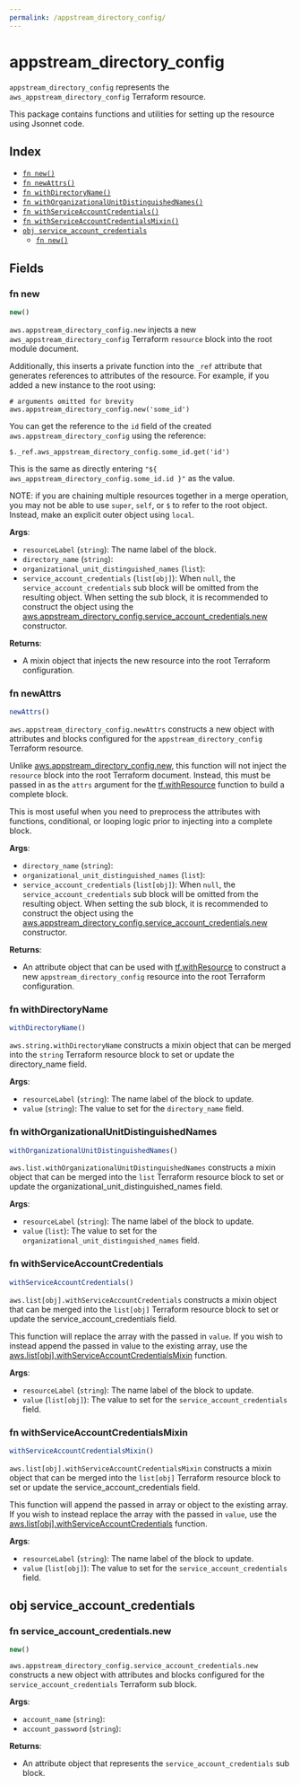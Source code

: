 ```yaml
---
permalink: /appstream_directory_config/
---
```


# appstream_directory_config

`appstream_directory_config` represents the `aws_appstream_directory_config` Terraform resource.



This package contains functions and utilities for setting up the resource using Jsonnet code.


## Index

* [`fn new()`](#fn-new)
* [`fn newAttrs()`](#fn-newattrs)
* [`fn withDirectoryName()`](#fn-withdirectoryname)
* [`fn withOrganizationalUnitDistinguishedNames()`](#fn-withorganizationalunitdistinguishednames)
* [`fn withServiceAccountCredentials()`](#fn-withserviceaccountcredentials)
* [`fn withServiceAccountCredentialsMixin()`](#fn-withserviceaccountcredentialsmixin)
* [`obj service_account_credentials`](#obj-service_account_credentials)
  * [`fn new()`](#fn-service_account_credentialsnew)

## Fields

### fn new

```ts
new()
```


`aws.appstream_directory_config.new` injects a new `aws_appstream_directory_config` Terraform `resource`
block into the root module document.

Additionally, this inserts a private function into the `_ref` attribute that generates references to attributes of the
resource. For example, if you added a new instance to the root using:

    # arguments omitted for brevity
    aws.appstream_directory_config.new('some_id')

You can get the reference to the `id` field of the created `aws.appstream_directory_config` using the reference:

    $._ref.aws_appstream_directory_config.some_id.get('id')

This is the same as directly entering `"${ aws_appstream_directory_config.some_id.id }"` as the value.

NOTE: if you are chaining multiple resources together in a merge operation, you may not be able to use `super`, `self`,
or `$` to refer to the root object. Instead, make an explicit outer object using `local`.

**Args**:
  - `resourceLabel` (`string`): The name label of the block.
  - `directory_name` (`string`): 
  - `organizational_unit_distinguished_names` (`list`): 
  - `service_account_credentials` (`list[obj]`):  When `null`, the `service_account_credentials` sub block will be omitted from the resulting object. When setting the sub block, it is recommended to construct the object using the [aws.appstream_directory_config.service_account_credentials.new](#fn-appstream_directory_configservice_account_credentialsnew) constructor.

**Returns**:
- A mixin object that injects the new resource into the root Terraform configuration.


### fn newAttrs

```ts
newAttrs()
```


`aws.appstream_directory_config.newAttrs` constructs a new object with attributes and blocks configured for the `appstream_directory_config`
Terraform resource.

Unlike [aws.appstream_directory_config.new](#fn-appstream_directory_confignew), this function will not inject the `resource`
block into the root Terraform document. Instead, this must be passed in as the `attrs` argument for the
[tf.withResource](https://github.com/tf-libsonnet/core/tree/main/docs#fn-withresource) function to build a complete block.

This is most useful when you need to preprocess the attributes with functions, conditional, or looping logic prior to
injecting into a complete block.

**Args**:
  - `directory_name` (`string`): 
  - `organizational_unit_distinguished_names` (`list`): 
  - `service_account_credentials` (`list[obj]`):  When `null`, the `service_account_credentials` sub block will be omitted from the resulting object. When setting the sub block, it is recommended to construct the object using the [aws.appstream_directory_config.service_account_credentials.new](#fn-appstream_directory_configservice_account_credentialsnew) constructor.

**Returns**:
  - An attribute object that can be used with [tf.withResource](https://github.com/tf-libsonnet/core/tree/main/docs#fn-withresource) to construct a new `appstream_directory_config` resource into the root Terraform configuration.


### fn withDirectoryName

```ts
withDirectoryName()
```

`aws.string.withDirectoryName` constructs a mixin object that can be merged into the `string`
Terraform resource block to set or update the directory_name field.



**Args**:
  - `resourceLabel` (`string`): The name label of the block to update.
  - `value` (`string`): The value to set for the `directory_name` field.


### fn withOrganizationalUnitDistinguishedNames

```ts
withOrganizationalUnitDistinguishedNames()
```

`aws.list.withOrganizationalUnitDistinguishedNames` constructs a mixin object that can be merged into the `list`
Terraform resource block to set or update the organizational_unit_distinguished_names field.



**Args**:
  - `resourceLabel` (`string`): The name label of the block to update.
  - `value` (`list`): The value to set for the `organizational_unit_distinguished_names` field.


### fn withServiceAccountCredentials

```ts
withServiceAccountCredentials()
```

`aws.list[obj].withServiceAccountCredentials` constructs a mixin object that can be merged into the `list[obj]`
Terraform resource block to set or update the service_account_credentials field.

This function will replace the array with the passed in `value`. If you wish to instead append the
passed in value to the existing array, use the [aws.list[obj].withServiceAccountCredentialsMixin](TODO) function.


**Args**:
  - `resourceLabel` (`string`): The name label of the block to update.
  - `value` (`list[obj]`): The value to set for the `service_account_credentials` field.


### fn withServiceAccountCredentialsMixin

```ts
withServiceAccountCredentialsMixin()
```

`aws.list[obj].withServiceAccountCredentialsMixin` constructs a mixin object that can be merged into the `list[obj]`
Terraform resource block to set or update the service_account_credentials field.

This function will append the passed in array or object to the existing array. If you wish
to instead replace the array with the passed in `value`, use the [aws.list[obj].withServiceAccountCredentials](TODO)
function.


**Args**:
  - `resourceLabel` (`string`): The name label of the block to update.
  - `value` (`list[obj]`): The value to set for the `service_account_credentials` field.


## obj service_account_credentials



### fn service_account_credentials.new

```ts
new()
```


`aws.appstream_directory_config.service_account_credentials.new` constructs a new object with attributes and blocks configured for the `service_account_credentials`
Terraform sub block.



**Args**:
  - `account_name` (`string`): 
  - `account_password` (`string`): 

**Returns**:
  - An attribute object that represents the `service_account_credentials` sub block.
